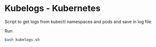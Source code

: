 # Kubelogs - Kubernetes
Script to get logs from kubectl namespaces and pods and save in log file

Run
```sh
bash kubelogs.sh
```

